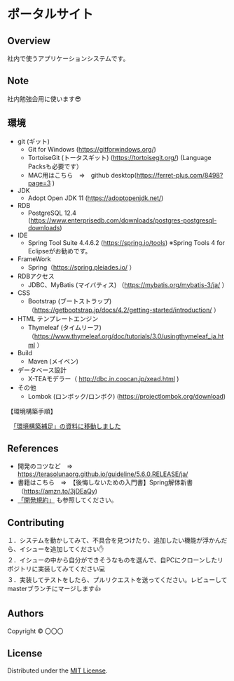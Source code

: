 ポータルサイト
======================

## Overview  
社内で使うアプリケーションシステムです。

Note
-------
社内勉強会用に使います:sunglasses:

環境
-------
* git (ギット)
  * Git for Windows (https://gitforwindows.org/)
  * TortoiseGit (トータスギット) (https://tortoisegit.org/) (Language Packsも必要です）
  * MAC用はこちら　⇒　github desktop(https://ferret-plus.com/8498?page=3 ) 
* JDK
  * Adopt Open JDK 11  (https://adoptopenjdk.net/) 
* RDB  
  * PostgreSQL 12.4 (https://www.enterprisedb.com/downloads/postgres-postgresql-downloads)
* IDE
  * Spring Tool Suite 4.4.6.2 (https://spring.io/tools) ※Spring Tools 4 for Eclipseがお勧めです。  
* FrameWork
  * Spring（https://spring.pleiades.io/ ）  
* RDBアクセス
  * JDBC、MyBatis (マイバティス) （https://mybatis.org/mybatis-3/ja/ ）  
* CSS
  * Bootstrap (ブートストラップ) （https://getbootstrap.jp/docs/4.2/getting-started/introduction/ ）  
* HTML テンプレートエンジン
  * Thymeleaf (タイムリーフ) （https://www.thymeleaf.org/doc/tutorials/3.0/usingthymeleaf_ja.html ）  
* Build
  * Maven (メイベン)
* データベース設計
  * X-TEAモデラー（ http://dbc.in.coocan.jp/xead.html )  
* その他
  * Lombok (ロンボック/ロンボク) (https://projectlombok.org/download)
  
【環境構築手順】  

　[「環境構築補足」の資料に移動しました](https://github.com/StudyGroup202010/portal/wiki#環境構築手順)


References
-------
* 開発のコツなど　⇒　<https://terasolunaorg.github.io/guideline/5.6.0.RELEASE/ja/>  
* 書籍はこちら　⇒　【後悔しないための入門書】Spring解体新書（https://amzn.to/3jDEaQy)  
* [「開発規約」](https://github.com/StudyGroup202010/portal/blob/main/開発規約.md) も参照してください。  


Contributing
-------
１．システムを動かしてみて、不具合を見つけたり、追加したい機能が浮かんだら、イシューを追加してください:hand:  
２．イシューの中から自分ができそうなものを選んで、自PCにクローンしたリポジトリに実装してみてください:computer:   
３．実装してテストをしたら、プルリクエストを送ってください。レビューしてmasterブランチにマージします:thumbsup:  


Authors
----------
Copyright &copy; 〇〇〇
  
License
----------
Distributed under the [MIT License][mit].
 
[MIT]: http://www.opensource.org/licenses/mit-license.php
